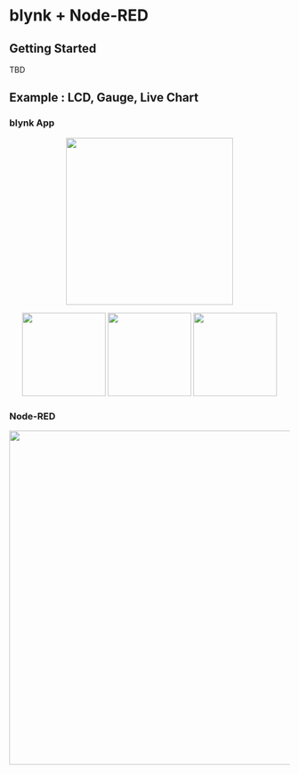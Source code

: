 # blynk + Node-RED

## Getting Started

TBD

## Example : LCD, Gauge, Live Chart

### blynk App

<p align="center">
<img src="https://github.com/phyunsj/blynk-node-red/blob/master/blynk-example1.gif" width="300px"/>
</p>

<p align="center">
  <img src="https://github.com/phyunsj/blynk-node-red/blob/master/lcd_vpin_2.png" width="150px"/>
  <img src="https://github.com/phyunsj/blynk-node-red/blob/master/gauge_vpin_4.png" width="150px"/>
  <img src="https://github.com/phyunsj/blynk-node-red/blob/master/chart_vpin_3_4.png" width="150px"/>
</p>

###  Node-RED

<p align="center">
<img src="https://github.com/phyunsj/blynk-node-red/blob/master/node-red-flow-example1.png" width="600px"/>
</p>
